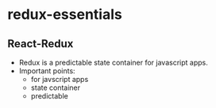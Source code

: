 # redux-essentials

## React-Redux

- Redux is a predictable state container for javascript apps.
- Important points:
  - for javscript apps
  - state container
  - predictable
